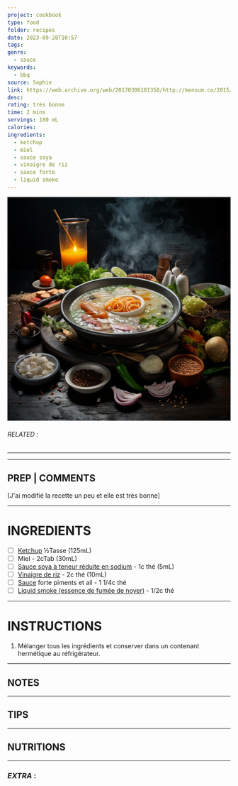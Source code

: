 ```yaml
---
project: cookbook
type: food
folder: recipes
date: 2023-09-28T10:57
tags: 
genre:
  - sauce
keywords:
  - bbq
source: Sophie
link: https://web.archive.org/web/20170306101358/http://menoum.co/2015/08/sauce-bbq-fumee-maison/
desc: 
rating: très bonne
time: 2 mins
servings: 180 mL
calories: 
ingredients:
  - ketchup
  - miel
  - sauce soya
  - vinaigre de riz
  - sauce forte
  - liquid smoke
---
```


![IMAGE](_default.png)

###### *RELATED* : 
---


---
## PREP | COMMENTS

[J'ai modifié la recette un peu et elle est très bonne]

---
# INGREDIENTS

- [ ] [Ketchup](http://menoum.co/ingredients/ketchup-jutilise-celui-reduit-en-sodium-et-en-sucre-de-menu-bleu-super-resultat/) ½Tasse (125mL) 
- [ ] Miel - 2cTab (30mL) 
- [ ] [Sauce soya à teneur réduite en sodium](http://menoum.co/ingredients/sauce-soya-a-teneur-reduite-en-sodium/) - 1c thé (5mL) 
- [ ] [Vinaigre de riz](http://menoum.co/ingredients/vinaigre-de-riz-assaisonne/) - 2c thé (10mL)
- [ ] [Sauce](http://menoum.co/ingredients/sauce-sambal-oelek-a-lail-ou-sauce-au-piment-reguliere-au-gout-1-gousse-dail/) [](http://menoum.co/ingredients/sauce-sambal-oelek-a-lail-ou-sauce-au-piment-reguliere-au-gout-1-gousse-dail/)forte piments et ail - 1 1/4c thé
- [ ] [Liquid smoke (essence de fumée de noyer)](http://menoum.co/ingredients/liquid-smoke-essence-de-fumee-de-noyer/) - 1/2c thé

---
# INSTRUCTIONS

1. Mélanger tous les ingrédients et conserver dans un contenant hermétique au réfrigérateur.

---
## NOTES



---
## TIPS



---
## NUTRITIONS



---
### *EXTRA* :



